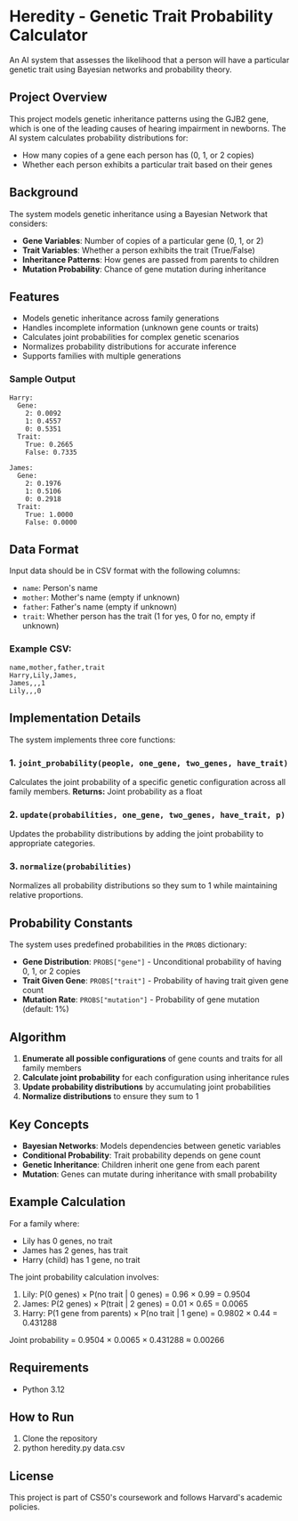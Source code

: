 # Heredity - Genetic Trait Probability Calculator

An AI system that assesses the likelihood that a person will have a particular genetic trait using Bayesian networks and probability theory.

## Project Overview

This project models genetic inheritance patterns using the GJB2 gene, which is one of the leading causes of hearing impairment in newborns. The AI system calculates probability distributions for:
- How many copies of a gene each person has (0, 1, or 2 copies)
- Whether each person exhibits a particular trait based on their genes

## Background

The system models genetic inheritance using a Bayesian Network that considers:
- **Gene Variables**: Number of copies of a particular gene (0, 1, or 2)
- **Trait Variables**: Whether a person exhibits the trait (True/False)
- **Inheritance Patterns**: How genes are passed from parents to children
- **Mutation Probability**: Chance of gene mutation during inheritance

## Features

- Models genetic inheritance across family generations
- Handles incomplete information (unknown gene counts or traits)
- Calculates joint probabilities for complex genetic scenarios
- Normalizes probability distributions for accurate inference
- Supports families with multiple generations


### Sample Output

```
Harry:
  Gene:
    2: 0.0092
    1: 0.4557
    0: 0.5351
  Trait:
    True: 0.2665
    False: 0.7335

James:
  Gene:
    2: 0.1976
    1: 0.5106
    0: 0.2918
  Trait:
    True: 1.0000
    False: 0.0000
```

## Data Format

Input data should be in CSV format with the following columns:
- `name`: Person's name
- `mother`: Mother's name (empty if unknown)
- `father`: Father's name (empty if unknown)
- `trait`: Whether person has the trait (1 for yes, 0 for no, empty if unknown)

### Example CSV:
```csv
name,mother,father,trait
Harry,Lily,James,
James,,,1
Lily,,,0
```

## Implementation Details

The system implements three core functions:

### 1. `joint_probability(people, one_gene, two_genes, have_trait)`
Calculates the joint probability of a specific genetic configuration across all family members.
**Returns:** Joint probability as a float

### 2. `update(probabilities, one_gene, two_genes, have_trait, p)`
Updates the probability distributions by adding the joint probability to appropriate categories.

### 3. `normalize(probabilities)`
Normalizes all probability distributions so they sum to 1 while maintaining relative proportions.

## Probability Constants

The system uses predefined probabilities in the `PROBS` dictionary:

- **Gene Distribution**: `PROBS["gene"]` - Unconditional probability of having 0, 1, or 2 copies
- **Trait Given Gene**: `PROBS["trait"]` - Probability of having trait given gene count
- **Mutation Rate**: `PROBS["mutation"]` - Probability of gene mutation (default: 1%)

## Algorithm

1. **Enumerate all possible configurations** of gene counts and traits for all family members
2. **Calculate joint probability** for each configuration using inheritance rules
3. **Update probability distributions** by accumulating joint probabilities
4. **Normalize distributions** to ensure they sum to 1

## Key Concepts

- **Bayesian Networks**: Models dependencies between genetic variables
- **Conditional Probability**: Trait probability depends on gene count
- **Genetic Inheritance**: Children inherit one gene from each parent
- **Mutation**: Genes can mutate during inheritance with small probability

## Example Calculation

For a family where:
- Lily has 0 genes, no trait
- James has 2 genes, has trait  
- Harry (child) has 1 gene, no trait

The joint probability calculation involves:
1. Lily: P(0 genes) × P(no trait | 0 genes) = 0.96 × 0.99 = 0.9504
2. James: P(2 genes) × P(trait | 2 genes) = 0.01 × 0.65 = 0.0065
3. Harry: P(1 gene from parents) × P(no trait | 1 gene) = 0.9802 × 0.44 = 0.431288

Joint probability = 0.9504 × 0.0065 × 0.431288 ≈ 0.00266

## Requirements

- Python 3.12

## How to Run

1. Clone the repository
2. python heredity.py data.csv

## License

This project is part of CS50's coursework and follows Harvard's academic policies.
